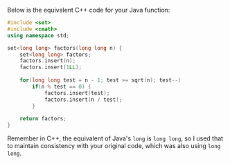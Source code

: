  Below is the equivalent C++ code for your Java function:

```cpp
#include <set>
#include <cmath>
using namespace std;

set<long long> factors(long long n) {
    set<long long> factors;
    factors.insert(n);
    factors.insert(1LL);
    
    for(long long test = n - 1; test >= sqrt(n); test--)
        if(n % test == 0) {
            factors.insert(test);
            factors.insert(n / test);
        }
        
    return factors;
}
```
Remember in C++, the equivalent of Java's `long` is `long long`, so I used that to maintain consistency with your original code, which was also using `long long`.
